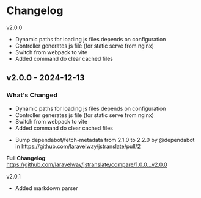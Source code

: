 # Changelog

v2.0.0

- Dynamic paths for loading js files depends on configuration
- Controller generates js file (for static serve from nginx)
- Switch from webpack to vite
- Added command do clear cached files

## v2.0.0 - 2024-12-13

### What's Changed

- Dynamic paths for loading js files depends on configuration
- Controller generates js file (for static serve from nginx)
- Switch from webpack to vite
- Added command do clear cached files

* Bump dependabot/fetch-metadata from 2.1.0 to 2.2.0 by @dependabot in https://github.com/laravelway/jstranslate/pull/2

**Full Changelog**: https://github.com/laravelway/jstranslate/compare/1.0.0...v2.0.0

v2.0.1
- Added markdown parser
